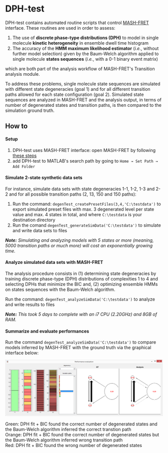 # DPH-test

DPH-test contains automated routine scripts that control [MASH-FRET](https://github.com/RNA-FRETools/MASH-FRET) interface.
These routines are used in order to assess:
1. The use of **discrete phase-type distributions (DPH)** to model in single molecule **kinetic heterogeneity** in ensemble dwell time histogram
2. The accuracy of the **HMM maximum likelihood estimator** (*i.e.*, without further model selection) given by the Baum-Welch algorithm applied to single molecule **states sequences** (*i.e.*, with a 0-1 binary event matrix)

which are both part of the analysis workflow of MASH-FRET's Transition analysis module.

To address these problems, single molecule state sequences are simulated with different state degeneracies (goal 1) and for all different transition paths allowed for each state configuration (goal 2). 
Simulated state sequences are analyzed in MASH-FRET and the analysis output, in terms of number of degenerated states and transition paths, is then compared to the simulation ground truth.

## How to

#### Setup
1. DPH-test uses MASH-FRET interface: open MASH-FRET by following [these steps](https://rna-fretools.github.io/MASH-FRET/Getting_started.html#installation)
2. add DPH-test to MATLAB's search path by going to `Home → Set Path → Add Folder`

#### Simulate 2-state synthetic data sets
For instance, simulate data sets with state degeneracies 1-1, 1-2, 1-3 and 2-2 and for all possible transition paths (2, 13, 150 and 150 paths):
1. Run the command: `degenTest_createPresetFiles(3,4,'C:\testdata')` to export simulated preset files with max. 3 degenerated level per state value and max. 4 states in total, and where `C:\testdata` is your destination directory
2. Run the comand `degenTest_generateSimData('C:\testdata')` to simulate and write data sets to files

***Note:** Simulating and analyzing models with 5 states or more (meaning, 5000 transition paths or much more) will cost an exponentially growing time.*

#### Analyze simulated data sets with MASH-FRET
The analysis procedure consists in (1) determining state degeneracies by training discrete phase-type (DPH) distributions of complexities 1 to 4 and selecting DPHs that minimize the BIC and, (2) optimizing ensemble HMMs on states sequences with the Baum-Welch algorithm.

Run the command: `degenTest_analyzeSimData('C:\testdata')` to analyze and write results to files

***Note:** This took 5 days to complete with an i7 CPU (2.20GHz) and 8GB of RAM.*   
   
#### Summarize and evaluate performances 
Run the command `degenTest_analyzeSimData('C:\testdata')` to compare models inferred by MASH-FRET with the ground truth via the graphical interface below:

<img src="images/DPH-test_perf-summary.png">

Green: DPH fit + BIC found the correct number of degenerated states and the Baum-Welch algorithm inferred the correct transtion path   
Orange: DPH fit + BIC found the correct number of degenerated states but the Baum-Welch algorithm inferred wrong transition path   
Red: DPH fit + BIC found the wrong number of degenerated states
